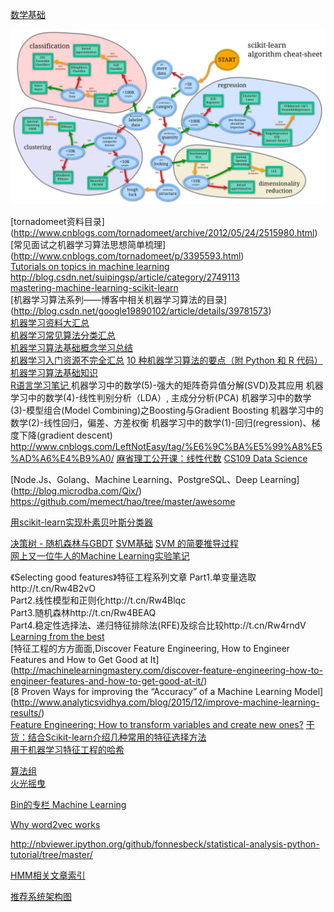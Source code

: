 [数学基础](http://hujiaweibujidao.github.io/blog/2015/12/30/Things-of-Math/)

![scikit-learn-algorithm-cheat-sheet](./images/scikit-learn-algorithm-cheat-sheet.png)  

[tornadomeet资料目录]
(http://www.cnblogs.com/tornadomeet/archive/2012/05/24/2515980.html)  
[常见面试之机器学习算法思想简单梳理]
(http://www.cnblogs.com/tornadomeet/p/3395593.html)  
[Tutorials on topics in machine learning](http://homepages.inf.ed.ac.uk/rbf/IAPR/researchers/MLPAGES/mltut.htm)  
http://blog.csdn.net/suipingsp/article/category/2749113  
[mastering-machine-learning-scikit-learn](https://muxuezi.github.io/posts/0-perface.html)  
[机器学习算法系列——博客中相关机器学习算法的目录]
(http://blog.csdn.net/google19890102/article/details/39781573)  
[机器学习资料大汇总](http://www.kuqin.com/shuoit/20150923/348242.html)  
[机器学习常见算法分类汇总](http://blog.jobbole.com/77620/)  
[机器学习算法基础概念学习总结](http://blog.jobbole.com/74716/)  
[机器学习入门资源不完全汇总](http://ml.memect.com/article/machine-learning-guide.html)
[10 种机器学习算法的要点（附 Python 和 R 代码）](http://blog.jobbole.com/92021/)  
[机器学习算法基础知识](http://www.36dsj.com/archives/8911)  
[R语言学习笔记 ](http://blog.csdn.net/jack237/article/details/8210598)
机器学习中的数学(5)-强大的矩阵奇异值分解(SVD)及其应用 
机器学习中的数学(4)-线性判别分析（LDA）, 主成分分析(PCA) 
机器学习中的数学(3)-模型组合(Model Combining)之Boosting与Gradient Boosting 
机器学习中的数学(2)-线性回归，偏差、方差权衡 
机器学习中的数学(1)-回归(regression)、梯度下降(gradient descent) 
http://www.cnblogs.com/LeftNotEasy/tag/%E6%9C%BA%E5%99%A8%E5%AD%A6%E4%B9%A0/
[麻省理工公开课：线性代数](http://open.163.com/special/opencourse/daishu.html)
[CS109 Data Science](http://cs109.github.io/2015/)

[Node.Js、Golang、Machine Learning、PostgreSQL、Deep Learning]
(http://blog.microdba.com/Qix/)
https://github.com/memect/hao/tree/master/awesome



[用scikit-learn实现朴素贝叶斯分类器](http://segmentfault.com/a/1190000002472791)   

[决策树 - 随机森林与GBDT](http://www.cnblogs.com/LeftNotEasy/archive/2011/03/07/random-forest-and-gbdt.html)
[SVM基础](http://www.cnblogs.com/LeftNotEasy/archive/2011/05/02/basic-of-svm.html)
[SVM 的简要推导过程](http://dataunion.org/12001.html)  
[网上又一位牛人的Machine Learning实验笔记](http://blog.csdn.net/denghp83/article/details/8996662#0-tsina-1-56037-397232819ff9a47a7b7e80a40613cfe1)
 
《Selecting good features》特征工程系列文章
Part1.单变量选取http://t.cn/Rw4B2vO   
Part2.线性模型和正则化http://t.cn/Rw4Blqc   
Part3.随机森林http://t.cn/Rw4BEAQ   
Part4.稳定性选择法、递归特征排除法(RFE)及综合比较http://t.cn/Rw4rndV   
[Learning from the best](http://blog.kaggle.com/2014/08/01/learning-from-the-best/)  
[特征工程的方方面面,Discover Feature Engineering, How to Engineer Features and How to Get Good at It]
(http://machinelearningmastery.com/discover-feature-engineering-how-to-engineer-features-and-how-to-get-good-at-it/)  
[8 Proven Ways for improving the “Accuracy” of a Machine Learning Model]
(http://www.analyticsvidhya.com/blog/2015/12/improve-machine-learning-results/)  
[Feature Engineering: How to transform variables and create new ones?](http://www.analyticsvidhya.com/blog/2015/03/feature-engineering-variable-transformation-creation/)
[干货：结合Scikit-learn介绍几种常用的特征选择方法](http://dataunion.org/14072.html)  
[用于机器学习特征工程的哈希](http://www.diku.dk/summer-school-2014/course-material/john-langford/hashing_copenhage_2014.pdf)
  
[算法组](http://suanfazu.com/)  
[火光摇曳](http://www.flickering.cn/)  

[Bin的专栏  Machine Learning](http://www.cnblogs.com/xbinworld/tag/Machine%20Learning/)

[Why word2vec works](http://andyljones.tumblr.com/post/111299309808/why-word2vec-works)

<http://nbviewer.ipython.org/github/fonnesbeck/statistical-analysis-python-tutorial/tree/master/>

[HMM相关文章索引](http://www.52nlp.cn/hmm%E7%9B%B8%E5%85%B3%E6%96%87%E7%AB%A0%E7%B4%A2%E5%BC%95)

[推荐系统架构图](https://www.processon.com/view/link/552e1789e4b0193bc0401a86)